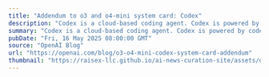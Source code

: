 ```yaml
---
title: "Addendum to o3 and o4-mini system card: Codex"
description: "Codex is a cloud-based coding agent. Codex is powered by codex-1, a version of OpenAI o3 optimized for software engineering. codex-1 was trained using reinforcement learning on real-world coding tasks in a variety of environments to generate code that closely mirrors human style and PR preferences, adheres precisely to instructions, and iteratively runs tests until passing results are achieved."
summary: "Codex is a cloud-based coding agent. Codex is powered by codex-1, a version of OpenAI o3 optimized for software engineering. codex-1 was trained using reinforcement learning on real-world coding tasks in a variety of environments to generate code that closely mirrors human style and PR preferences, adheres precisely to instructions, and iteratively runs tests until passing results are achieved."
pubDate: "Fri, 16 May 2025 08:00:00 GMT"
source: "OpenAI Blog"
url: "https://openai.com/blog/o3-o4-mini-codex-system-card-addendum"
thumbnail: "https://raisex-llc.github.io/ai-news-curation-site/assets/openai_logo.png"
---
```


